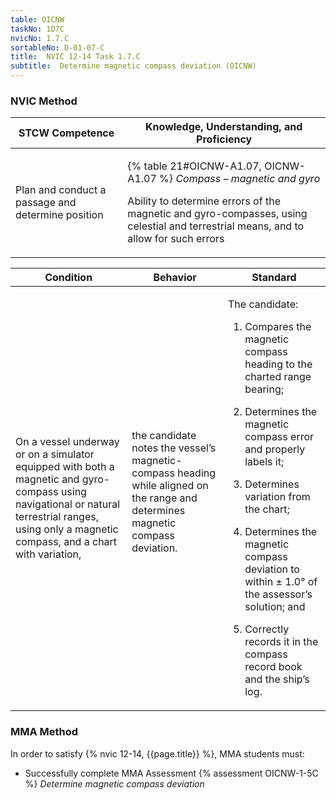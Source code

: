```yaml
---
table: OICNW
taskNo: 1D7C
nvicNo: 1.7.C 
sortableNo: D-01-07-C
title:  NVIC 12-14 Task 1.7.C 
subtitle:  Determine magnetic compass deviation (OICNW)
---
```






### NVIC Method

<a style="display:none;" onclick="togglevisibility('nvic_methods')" >Show NVIC method.</a>

<div id='nvic_methods' class='show'>

<table>
<thead>
<tr>
<th class='forty'> STCW Competence </th>
<th class='sixty'> Knowledge, Understanding, and Proficiency </th>
</tr>
</thead>

<tbody>
<tr><td markdown='1'>

Plan and conduct a passage and determine position

</td><td markdown='1'>

{% table 21#OICNW-A1.07, OICNW-A1.07 %} *Compass – magnetic and gyro*

Ability to determine errors of the magnetic and gyro-compasses, using celestial and terrestrial means, and to allow for such errors

</td></tr>


</tbody>
</table>


<table>
<thead>
<tr><th class='twenty'>  Condition </th><th class='twenty'> Behavior </th><th  class='sixty'>Standard </th></tr>
</thead>
<tbody >



<tr><td markdown='1'>

On a vessel underway or on a simulator equipped with both a magnetic and gyro- compass using navigational or natural terrestrial ranges, using only a magnetic compass, and a chart with variation,

</td><td markdown='1'>

the candidate notes the vessel’s magnetic- compass heading while aligned on the range and determines magnetic compass deviation.

<br>

<div class="tooltip" markdown='1'>



</div>


</td><td markdown='1'>

The candidate:

1. Compares the magnetic compass heading to the charted range bearing;

2. Determines the magnetic compass error and properly labels it;

3. Determines variation from the chart;

4. Determines the magnetic compass deviation to within ± 1.0° of the assessor’s solution; and

5. Correctly records it in the compass record book and the ship’s log.

</td></tr>
</tbody>
</table>
</div>


### MMA Method

In order to satisfy  {% nvic 12-14, {{page.title}}  %}, MMA students must:

* Successfully complete MMA Assessment {% assessment OICNW-1-5C %} *Determine magnetic compass deviation*
